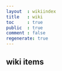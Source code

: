 ```yaml
---
layout  : wikiindex
title   : wiki
toc     : true
public  : true
comment : false
regenerate: true
---
```


## wiki items
